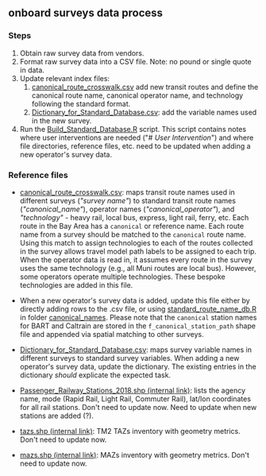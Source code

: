 ## onboard surveys data process

### Steps

1. Obtain raw survey data from vendors.
2. Format raw survey data into a CSV file. Note: no pound or single quote in data.
3. Update relevant index files:
   1. [canonical_route_crosswalk.csv](canonical_route_crosswalk.csv) add new transit routes and define the canonical route name, canonical operator name, and technology following the standard format.
   2. [Dictionary_for_Standard_Database.csv](Dictionary_for_Standard_Database.csv): add the variable names used in the new survey.
4. Run the [Build_Standard_Database.R](Build_Standard_Database.R) script. This script contains notes where user interventions are needed ("# _User Intervention_") and where file directories, reference files, etc. need to be updated when adding a new operator's survey data.


### Reference files

* [canonical_route_crosswalk.csv](canonical_route_crosswalk.csv): maps transit route names used in different 
surveys (*"survey name"*) to standard transit route names (*"canonical_name"*), operator names (*"canonical_operator"*), and *"technology"* - heavy rail, local bus, express, light rail, ferry, etc. 
Each route in the Bay Area has a `canonical` or reference name. Each route name from a survey should be matched to the `canonical` route name. Using this match to assign technologies to each of the routes collected in the survey allows travel model path labels to be assigned to each trip. When the operator data is read in, it assumes every route in the survey uses the same technology (e.g., all Muni routes are local bus). However, some operators operate multiple technologies. These bespoke technologies are added in this file. 

* When a new operator's survey data is added, update this file either by directly adding rows to the .csv file, or using [standard_route_name_db.R](../canonical_names/standard_route_name_db.R) in folder [canonical_names](../canonical_names).  Please note that the `canonical` station names for BART and Caltrain are stored in the `f_canonical_station_path` shape file and appended via spatial matching to other surveys.
 
* [Dictionary_for_Standard_Database.csv](Dictionary_for_Standard_Database.csv): maps survey variable names in different surveys to standard survey variables.  When adding a new operator's survey data, update the dictionary. The existing entries in the dictionary *should* explicate the expected task.

* [Passenger_Railway_Stations_2018.shp (internal link)](https://mtcdrive.box.com/s/dq6f8ca95os4sbsd9aste54dx0c3zrks): lists the agency name, mode (Rapid Rail, Light Rail, Commuter Rail), lat/lon coordinates for all rail stations. Don't need to update now. Need to update when new stations are added (?).

* [tazs.shp (internal link)](https://mtcdrive.box.com/s/42s7lvbq0snvvjeyigi36z295rsmcpd4): TM2 TAZs inventory with geometry metrics. Don't need to update now.

* [mazs.shp (internal link)](https://mtcdrive.box.com/s/k7tpfjq11pqpfewdpexqfz7uyw6p7nx9): MAZs inventory with geometry metrics.
Don't need to update now.


